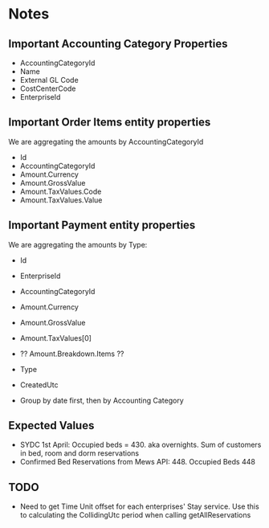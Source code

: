 # Notes

## Important Accounting Category Properties

- AccountingCategoryId
- Name
- External GL Code
- CostCenterCode
- EnterpriseId

## Important Order Items entity properties

We are aggregating the amounts by AccountingCategoryId

- Id
- AccountingCategoryId
- Amount.Currency
- Amount.GrossValue
- Amount.TaxValues.Code
- Amount.TaxValues.Value

## Important Payment entity properties

We are aggregating the amounts by Type:

- Id
- EnterpriseId
- AccountingCategoryId
- Amount.Currency
- Amount.GrossValue
- Amount.TaxValues[0]
- ?? Amount.Breakdown.Items ??
- Type
- CreatedUtc

- Group by date first, then by Accounting Category

## Expected Values

- SYDC 1st April: Occupied beds = 430. aka overnights. Sum of customers in bed, room and dorm reservations
- Confirmed Bed Reservations from Mews API: 448. Occupied Beds 448

## TODO

- Need to get Time Unit offset for each enterprises' Stay service. Use this to calculating the CollidingUtc period when calling getAllReservations